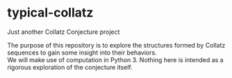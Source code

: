 # typical-collatz
Just another Collatz Conjecture project

The purpose of this repository is to explore the structures formed by Collatz sequences to gain some insight into their behaviors.  
We will make use of computation in Python 3.
Nothing here is intended as a rigorous exploration of the conjecture itself.

